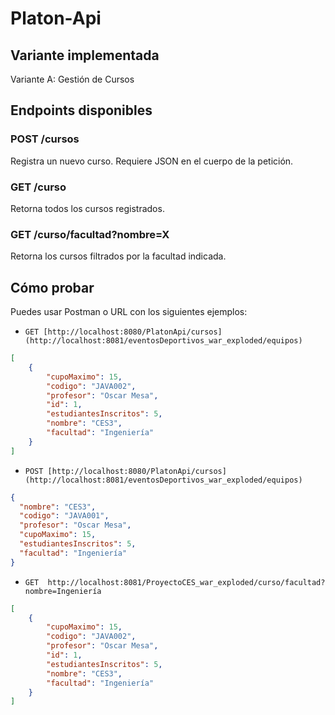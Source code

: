 # Platon-Api

## Variante implementada
Variante A: Gestión de Cursos

## Endpoints disponibles

### POST /cursos
Registra un nuevo curso. Requiere JSON en el cuerpo de la petición.


### GET /curso
Retorna todos los cursos registrados.

### GET /curso/facultad?nombre=X
Retorna los cursos filtrados por la facultad indicada.

## Cómo probar
Puedes usar Postman o URL con los siguientes ejemplos:

- `GET [http://localhost:8080/PlatonApi/cursos](http://localhost:8081/eventosDeportivos_war_exploded/equipos)`
```json
[
    {
        "cupoMaximo": 15,
        "codigo": "JAVA002",
        "profesor": "Oscar Mesa",
        "id": 1,
        "estudiantesInscritos": 5,
        "nombre": "CES3",
        "facultad": "Ingeniería"
    }
]
```
- `POST [http://localhost:8080/PlatonApi/cursos](http://localhost:8081/eventosDeportivos_war_exploded/equipos)`
```json
{
  "nombre": "CES3",
  "codigo": "JAVA001",
  "profesor": "Oscar Mesa",
  "cupoMaximo": 15,
  "estudiantesInscritos": 5,
  "facultad": "Ingeniería"
}
```

- `GET  http://localhost:8081/ProyectoCES_war_exploded/curso/facultad?nombre=Ingeniería`
```json
[
    {
        "cupoMaximo": 15,
        "codigo": "JAVA002",
        "profesor": "Oscar Mesa",
        "id": 1,
        "estudiantesInscritos": 5,
        "nombre": "CES3",
        "facultad": "Ingeniería"
    }
]
```
